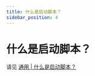 ```yaml
---
title: 什么是启动脚本？
sidebar_position: 4
---
```


# 什么是启动脚本？

请见 [通用 | 什么是启动脚本？](https://nitwikit.yizhan.wiki/start/basic/what-is-startup-script)
